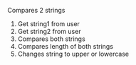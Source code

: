 Compares 2 strings 
1. Get string1 from user
2. Get string2 from user
3. Compares both strings
4. Compares length of both strings
5. Changes string to upper or lowercase
